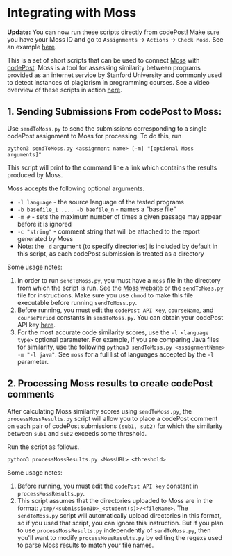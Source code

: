 # Integrating with Moss

>>>
**Update:** You can now run these scripts directly from codePost! Make sure you have your Moss ID and go to `Assignments` -> `Actions` -> `Check Moss`. See an example [here](https://cl.ly/18373eb043bf).

This is a set of short scripts that can be used to connect [Moss](https://theory.stanford.edu/~aiken/moss/) with [codePost](https://codepost.io). Moss is a tool for assessing similarity between programs provided as an internet service by Stanford University and commonly used to detect instances of plagiarism in programming courses. See a video overview of these scripts in action [here](https://codepost.wistia.com/medias/4fe8oc5ijg). 

## 1. Sending Submissions From codePost to Moss:
Use `sendToMoss.py` to send the submissions corresponding to a single codePost assignment to Moss for processing. To do this, run

```
python3 sendToMoss.py <assignment name> [-m] "[optional Moss arguments]"
```

This script will print to the command line a link which contains the results produced by Moss.

Moss accepts the following optional arguments. 
* `-l language` - the source language of the tested programs
* `-b basefile_1 .... -b baefile_n` - names a "base file"
* `-m #` - sets the maximum number of times a given passage may appear before it is ignored
* `-c "string"` - comment string that will be attached to the report generated by Moss 
* Note: the `-d` argument (to specify directories) is included by default in this script, as each codePost submission is treated as a directory

Some usage notes:
1. In order to run `sendToMoss.py`, you must have a `moss` file in the directory from which the script is run. See the [Moss website](http://theory.stanford.edu/~aiken/moss/) or the `sendToMoss.py` file for instructions. Make sure you use `chmod` to make this file executable before running `sendToMoss.py`. 
2. Before running, you must edit the `codePost API Key`, `courseName`, and `coursePeriod` constants in `sendToMoss.py`. You can obtain your codePost API key [here](https://codepost.io/settings).
3. For the most accurate code similarity scores, use the `-l <language type>` optional parameter. For example,
  if you are comparing Java files for similarity, use the following `python3 sendToMoss.py <assignmentName> -m "-l java"`. See `moss`
  for a full list of languages accepted by the `-l` parameter.

## 2. Processing Moss results to create codePost comments
After calculating Moss similarity scores using `sendToMoss.py`, the `processMossResults.py` script will allow you to place a codePost comment on each pair of codePost submissions `(sub1, sub2)` for which the similarity between `sub1` and `sub2` exceeds some threshold.

Run the script as follows. 

```
python3 processMossResults.py <MossURL> <threshold>
```

Some usage notes:
1. Before running, you must edit the `codePost API key` constant in `processMossResults.py`. 
2. This script assumes that the directories uploaded to Moss are in the format: `/tmp/<submissionID>_<student(s)>/<fileName>`. The `sendToMoss.py` script will automatically upload directories in this format, so if you used that script, you can ignore this instruction. But if you plan to use `processMossResults.py` independently of `sendToMoss.py`, then you'll want to modify `processMossResults.py` by editing the regexs used to parse Moss results to match your file names.
